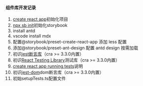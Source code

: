 #### 组件库开发记录
1. [create react app](https://create-react-app.dev/)初始化项目
2. [npx sb init](https://storybook.js.org/)初始化storybook
3. install antd
4. vscode install mdx
5. 配置@storybook/preset-create-react-app 添加 less 配置
6. 添加@storybook/preset-ant-design 配置 antd design 按需加载
7. 初识[jest断言库](https://jestjs.io/)（cra >= 3.3.0内置）
8. 初识[React Testing Library](https://zh-hans.reactjs.org/docs/test-utils.html#overview)测试库（cra >= 3.3.0内置）
9. [create react app running tests](https://create-react-app.dev/docs/running-tests)说明
10. 初识[jest-dom](https://testing-library.com/docs/ecosystem-jest-dom)dom断言库（cra >= 3.3.0内置）
11. 初始setupTests.ts配置文件

